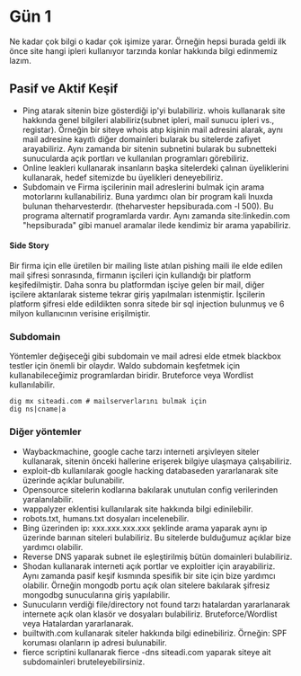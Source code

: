 # Gün 1
Ne kadar çok bilgi o kadar çok işimize yarar. Örneğin hepsi burada geldi ilk önce site hangi ipleri kullanıyor tarzında konlar hakkında bilgi edinmemiz lazım. 

## Pasif ve Aktif Keşif
- Ping atarak sitenin bize gösterdiği ip'yi bulabiliriz. whois kullanarak site hakkında genel bilgileri alabiliriz(subnet ipleri, mail sunucu ipleri vs., registar). Örneğin bir siteye whois atıp kişinin mail adresini alarak, aynı mail adresine kayıtlı diğer domainleri bularak bu sitelerde zafiyet arayabiliriz. Aynı zamanda bir sitenin subnetini bularak bu subnetteki sunucularda açık portları ve kullanılan programları görebiliriz.
- Online leakleri kullanarak insanların başka sitelerdeki çalınan üyeliklerini kullanarak, hedef sitemizde bu üyelikleri deneyebiliriz.
- Subdomain ve Firma işcilerinin mail adreslerini bulmak için arama motorlarını kullanabiliriz. Buna yardımcı olan bir program kali lnuxda bulunan theharvesterdır. (theharvester hepsiburada.com -l 500). Bu programa alternatif programlarda vardır. Aynı zamanda site:linkedin.com "hepsiburada" gibi manuel aramalar ilede kendimiz bir arama yapabiliriz.

#### Side Story
Bir firma için elle üretilen bir mailing liste atılan pishing maili ile elde edilen mail şifresi sonrasında, firmanın işcileri için kullandığı bir platform keşifedilmiştir. Daha sonra bu platformdan işciye gelen bir mail, diğer işcilere aktarılarak sisteme tekrar giriş yapılmaları istenmiştir. İşcilerin platform şifresi elde edildikten sonra sitede bir sql injection bulunmuş ve 6 milyon kullanıcının verisine erişilmiştir.

### Subdomain
Yöntemler değişeceği gibi subdomain ve mail adresi elde etmek blackbox testler için önemli bir olaydır. Waldo subdomain keşfetmek için kullanabileceğimiz programlardan biridir. Bruteforce veya Wordlist kullanılabilir.

```
dig mx siteadi.com # mailserverlarını bulmak için
dig ns|cname|a
```

### Diğer yöntemler
- Waybackmachine, google cache tarzı interneti arşivleyen siteler kullanarak, sitenin önceki hallerine erişerek bilgiye ulaşmaya çalışabiliriz.
- exploit-db kullanılarak google hacking databaseden yararlanarak site üzerinde açıklar bulunabilir.
- Opensource sitelerin kodlarına bakılarak unutulan config verilerinden yaralanılabilir.
- wappalyzer eklentisi kullanılarak site hakkında bilgi edinilebilir.
- robots.txt, humans.txt dosyaları incelenebilir.
- Bing üzerinden ip: xxx.xxx.xxx.xxx şeklinde arama yaparak aynı ip üzerinde barınan siteleri bulabiliriz. Bu sitelerde bulduğumuz açıklar bize yardımcı olabilir.
- Reverse DNS yaparak subnet ile eşleştirilmiş bütün domainleri bulabiliriz.
- Shodan kullanarak interneti açık portlar ve exploitler için arayabiliriz. Aynı zamanda pasif keşif kısmında spesifik bir site için bize yardımcı olabilir. Örneğin mongodb portu açık olan sitelere bakılarak şifresiz mongodbg sunucularına giriş yapılabilir.
- Sunucuların verdiği file/directory not found tarzı hatalardan yararlanarak internete açık olan klasör ve dosyaları bulabiliriz. Bruteforce/Wordlist veya Hatalardan yararlanarak.
- builtwith.com kullanarak siteler hakkında bilgi edinebiliriz. Örneğin: SPF koruması olanların ip adresi bulunabilir.
- fierce scriptini kullanarak fierce -dns siteadi.com yaparak siteye ait subdomainleri bruteleyebilirsiniz.
